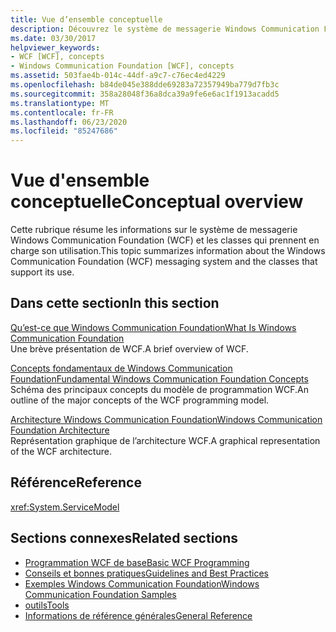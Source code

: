 ```yaml
---
title: Vue d’ensemble conceptuelle
description: Découvrez le système de messagerie Windows Communication Foundation (WCF) et les classes qui prennent en charge son utilisation.
ms.date: 03/30/2017
helpviewer_keywords:
- WCF [WCF], concepts
- Windows Communication Foundation [WCF], concepts
ms.assetid: 503fae4b-014c-44df-a9c7-c76ec4ed4229
ms.openlocfilehash: b84de045e388dde69283a72357949ba779d7fb3c
ms.sourcegitcommit: 358a28048f36a8dca39a9fe6e6ac1f1913acadd5
ms.translationtype: MT
ms.contentlocale: fr-FR
ms.lasthandoff: 06/23/2020
ms.locfileid: "85247686"
---
```

# <a name="conceptual-overview"></a><span data-ttu-id="f488f-103">Vue d'ensemble conceptuelle</span><span class="sxs-lookup"><span data-stu-id="f488f-103">Conceptual overview</span></span>

<span data-ttu-id="f488f-104">Cette rubrique résume les informations sur le système de messagerie Windows Communication Foundation (WCF) et les classes qui prennent en charge son utilisation.</span><span class="sxs-lookup"><span data-stu-id="f488f-104">This topic summarizes information about the Windows Communication Foundation (WCF) messaging system and the classes that support its use.</span></span>

## <a name="in-this-section"></a><span data-ttu-id="f488f-105">Dans cette section</span><span class="sxs-lookup"><span data-stu-id="f488f-105">In this section</span></span>

 <span data-ttu-id="f488f-106">[Qu’est-ce que Windows Communication Foundation](whats-wcf.md)</span><span class="sxs-lookup"><span data-stu-id="f488f-106">[What Is Windows Communication Foundation](whats-wcf.md)</span></span>\
 <span data-ttu-id="f488f-107">Une brève présentation de WCF.</span><span class="sxs-lookup"><span data-stu-id="f488f-107">A brief overview of WCF.</span></span>

 <span data-ttu-id="f488f-108">[Concepts fondamentaux de Windows Communication Foundation](fundamental-concepts.md)</span><span class="sxs-lookup"><span data-stu-id="f488f-108">[Fundamental Windows Communication Foundation Concepts](fundamental-concepts.md)</span></span>\
 <span data-ttu-id="f488f-109">Schéma des principaux concepts du modèle de programmation WCF.</span><span class="sxs-lookup"><span data-stu-id="f488f-109">An outline of the major concepts of the WCF programming model.</span></span>

 <span data-ttu-id="f488f-110">[Architecture Windows Communication Foundation](architecture.md)</span><span class="sxs-lookup"><span data-stu-id="f488f-110">[Windows Communication Foundation Architecture](architecture.md)</span></span>\
 <span data-ttu-id="f488f-111">Représentation graphique de l’architecture WCF.</span><span class="sxs-lookup"><span data-stu-id="f488f-111">A graphical representation of the WCF architecture.</span></span>

## <a name="reference"></a><span data-ttu-id="f488f-112">Référence</span><span class="sxs-lookup"><span data-stu-id="f488f-112">Reference</span></span>

<xref:System.ServiceModel>

## <a name="related-sections"></a><span data-ttu-id="f488f-113">Sections connexes</span><span class="sxs-lookup"><span data-stu-id="f488f-113">Related sections</span></span>

- [<span data-ttu-id="f488f-114">Programmation WCF de base</span><span class="sxs-lookup"><span data-stu-id="f488f-114">Basic WCF Programming</span></span>](basic-wcf-programming.md)
- [<span data-ttu-id="f488f-115">Conseils et bonnes pratiques</span><span class="sxs-lookup"><span data-stu-id="f488f-115">Guidelines and Best Practices</span></span>](guidelines-and-best-practices.md)
- [<span data-ttu-id="f488f-116">Exemples Windows Communication Foundation</span><span class="sxs-lookup"><span data-stu-id="f488f-116">Windows Communication Foundation Samples</span></span>](./samples/index.md)
- [<span data-ttu-id="f488f-117">outils</span><span class="sxs-lookup"><span data-stu-id="f488f-117">Tools</span></span>](./diagnostics/exceptions-reference/tools.md)
- [<span data-ttu-id="f488f-118">Informations de référence générales</span><span class="sxs-lookup"><span data-stu-id="f488f-118">General Reference</span></span>](general-reference.md)
